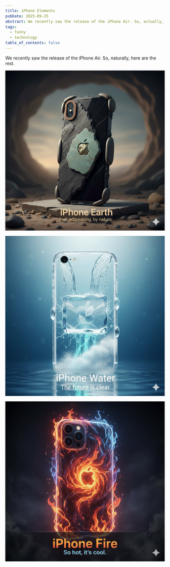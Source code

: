 ```yaml
---
title: iPhone Elements
pubDate: 2025-09-25
abstract: We recently saw the release of the iPhone Air. So, actually, here are the rest.
tags:
  - funny
  - technology
table_of_contents: false
---
```


We recently saw the release of the iPhone Air. So, naturally, here are the rest.

![iphone-earth](/asset/iphone-elements/iphone-earth.png)

![iphone-water](/asset/iphone-elements/iphone-water.png)

![iphone-fire](/asset/iphone-elements/iphone-fire.png)
